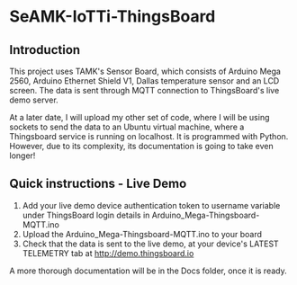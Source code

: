 # SeAMK-IoTTi-ThingsBoard

## Introduction
This project uses TAMK's Sensor Board, which consists of Arduino Mega 2560, Arduino Ethernet Shield V1, Dallas temperature sensor and an LCD screen. The data is sent through MQTT connection to ThingsBoard's live demo server.

At a later date, I will upload my other set of code, where I will be using sockets to send the data to an Ubuntu virtual machine, where a Thingsboard service is running on localhost. It is programmed with Python. However, due to its complexity, its documentation is going to take even longer!

## Quick instructions - Live Demo

1. Add your live demo device authentication token to username variable under ThingsBoard login details in Arduino_Mega-Thingsboard-MQTT.ino
2. Upload the Arduino_Mega-Thingsboard-MQTT.ino to your board
3. Check that the data is sent to the live demo, at your device's LATEST TELEMETRY tab at http://demo.thingsboard.io

A more thorough documentation will be in the Docs folder, once it is ready.
